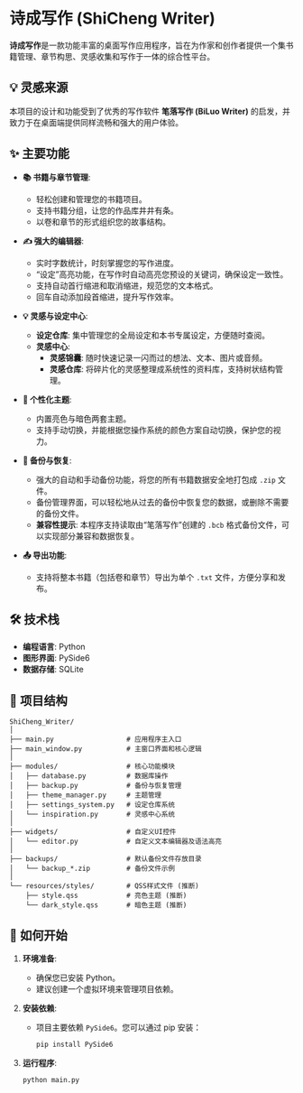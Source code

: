 # 诗成写作 (ShiCheng Writer)

**诗成写作**是一款功能丰富的桌面写作应用程序，旨在为作家和创作者提供一个集书籍管理、章节构思、灵感收集和写作于一体的综合性平台。

## 💡 灵感来源

本项目的设计和功能受到了优秀的写作软件 **笔落写作 (BiLuo Writer)** 的启发，并致力于在桌面端提供同样流畅和强大的用户体验。

## ✨ 主要功能

  * **📚 书籍与章节管理**:

      * 轻松创建和管理您的书籍项目。
      * 支持书籍分组，让您的作品库井井有条。
      * 以卷和章节的形式组织您的故事结构。

  * **✍️ 强大的编辑器**:

      * 实时字数统计，时刻掌握您的写作进度。
      * “设定”高亮功能，在写作时自动高亮您预设的关键词，确保设定一致性。
      * 支持自动首行缩进和取消缩进，规范您的文本格式。
      * 回车自动添加段首缩进，提升写作效率。

  * **💡 灵感与设定中心**:

      * **设定仓库**: 集中管理您的全局设定和本书专属设定，方便随时查阅。
      * **灵感中心**:
          * **灵感锦囊**: 随时快速记录一闪而过的想法、文本、图片或音频。
          * **灵感仓库**: 将碎片化的灵感整理成系统性的资料库，支持树状结构管理。

  * **🎨 个性化主题**:

      * 内置亮色与暗色两套主题。
      * 支持手动切换，并能根据您操作系统的颜色方案自动切换，保护您的视力。

  * **🔄 备份与恢复**:

      * 强大的自动和手动备份功能，将您的所有书籍数据安全地打包成 `.zip` 文件。
      * 备份管理界面，可以轻松地从过去的备份中恢复您的数据，或删除不需要的备份文件。
      * **兼容性提示**: 本程序支持读取由“笔落写作”创建的 `.bcb` 格式备份文件，可以实现部分兼容和数据恢复。

  * **📤 导出功能**:

      * 支持将整本书籍（包括卷和章节）导出为单个 `.txt` 文件，方便分享和发布。

## 🛠️ 技术栈

  * **编程语言**: Python
  * **图形界面**: PySide6
  * **数据存储**: SQLite

## 📂 项目结构

```
ShiCheng_Writer/
│
├── main.py                  # 应用程序主入口
├── main_window.py           # 主窗口界面和核心逻辑
│
├── modules/                 # 核心功能模块
│   ├── database.py          # 数据库操作
│   ├── backup.py            # 备份与恢复管理
│   ├── theme_manager.py     # 主题管理
│   ├── settings_system.py   # 设定仓库系统
│   └── inspiration.py       # 灵感中心系统
│
├── widgets/                 # 自定义UI控件
│   └── editor.py            # 自定义文本编辑器及语法高亮
│
├── backups/                 # 默认备份文件存放目录
│   └── backup_*.zip         # 备份文件示例
│
└── resources/styles/        # QSS样式文件 (推断)
    ├── style.qss            # 亮色主题 (推断)
    └── dark_style.qss       # 暗色主题 (推断)
```

## 🚀 如何开始

1.  **环境准备**:

      * 确保您已安装 Python。
      * 建议创建一个虚拟环境来管理项目依赖。

2.  **安装依赖**:

      * 项目主要依赖 `PySide6`。您可以通过 pip 安装：
        ```bash
        pip install PySide6
        ```

3.  **运行程序**:

    ```bash
    python main.py
    ```

